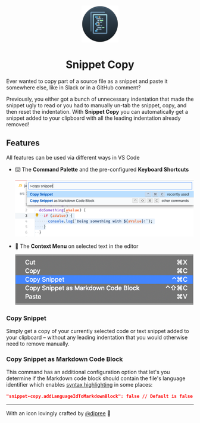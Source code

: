 <p align="center">
  <img
    width="100"
    src="https://raw.githubusercontent.com/lumaxis/snippet-copy/main/images/icon.png"
    alt="Snippet Copy"
  />
	<h1 align="center">Snippet Copy</h1>
</p>

Ever wanted to copy part of a source file as a snippet and paste it somewhere else, like in Slack or in a GitHub comment?

Previously, you either got a bunch of unnecessary indentation that made the snippet ugly to read or you had to manually un-tab the snippet, copy, and then reset the indentation.
With **Snippet Copy** you can automatically get a snippet added to your clipboard with all the leading indentation already removed!

## Features

All features can be used via different ways in VS Code

- ⌨️ The **Command Palette** and the pre-configured **Keyboard Shortcuts**

	![Command in Command Palette](https://github.com/lumaxis/snippet-copy/raw/main/images/command-palette-light.png)

- 📝 The **Context Menu** on selected text in the editor

	![Command in Context Menu](https://github.com/lumaxis/snippet-copy/raw/main/images/context-menu-light.png)

### Copy Snippet

Simply get a copy of your currently selected code or text snippet added to your clipboard – without any leading indentation that you would otherwise need to remove manually.

### Copy Snippet as Markdown Code Block

This command has an additional configuration option that let's you determine if the Markdown code block should contain the file's language identifier which enables [syntax highlighting](https://help.github.com/en/github/writing-on-github/creating-and-highlighting-code-blocks#syntax-highlighting) in some places:

```json
"snippet-copy.addLanguageIdToMarkdownBlock": false // Default is false
```

---

With an icon lovingly crafted by [@dipree](https://github.com/dipree) 🌺
